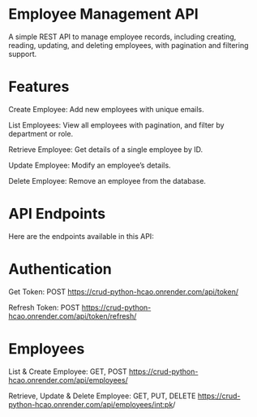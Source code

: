 # Employee Management API

A simple REST API to manage employee records, including creating, reading, updating, and deleting employees, with pagination and filtering support.

# Features
Create Employee: Add new employees with unique emails.

List Employees: View all employees with pagination, and filter by department or role.

Retrieve Employee: Get details of a single employee by ID.

Update Employee: Modify an employee’s details.

Delete Employee: Remove an employee from the database.


# API Endpoints
Here are the endpoints available in this API:

# Authentication
Get Token: POST https://crud-python-hcao.onrender.com/api/token/

Refresh Token: POST https://crud-python-hcao.onrender.com/api/token/refresh/
# Employees
List & Create Employee: GET, POST  https://crud-python-hcao.onrender.com/api/employees/

Retrieve, Update & Delete Employee: GET, PUT, DELETE  https://crud-python-hcao.onrender.com/api/employees/<int:pk>/

